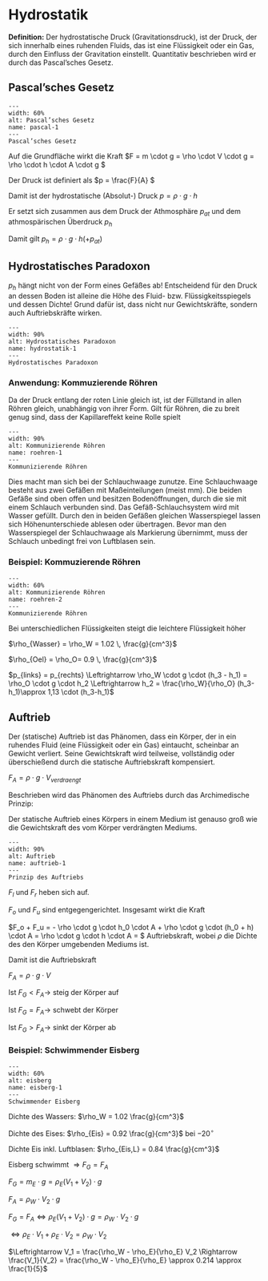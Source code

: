 # Hydrostatik

**Definition:** 
Der hydrostatische Druck (Gravitationsdruck), ist der Druck, der sich innerhalb eines ruhenden Fluids, das ist eine Flüssigkeit oder ein Gas, durch den Einfluss der Gravitation einstellt. Quantitativ beschrieben wird er durch das Pascal’sches Gesetz.

## Pascal’sches Gesetz

```{figure} Bilder/pascalschesgesetz.png
---
width: 60%
alt: Pascal’sches Gesetz
name: pascal-1
---
Pascal’sches Gesetz
 ```

Auf die Grundfläche wirkt die Kraft $F = m \cdot g = \rho \cdot V \cdot g = \rho \cdot h \cdot A \cdot g $

Der Druck ist definiert als $p = \frac{F}{A} $

Damit ist der hydrostatische (Absolut-) Druck $p = \rho \cdot g \cdot h$

Er setzt sich zusammen aus dem Druck der Athmosphäre $p_{at}$ und dem athmospärischen Überdruck $p_h$

Damit gilt 
$p_h = \rho \cdot g \cdot h \left( + p_{at}\right)$

## Hydrostatisches Paradoxon

$p_h$ hängt nicht von der Form eines Gefäßes ab! 
Entscheidend für den Druck an dessen Boden ist alleine die Höhe des Fluid- bzw. Flüssigkeitsspiegels und dessen Dichte! Grund dafür ist, dass nicht nur Gewichtskräfte, sondern auch Auftriebskräfte wirken.

```{figure} Bilder/hydrostatisches_paradoxon.png
---
width: 90%
alt: Hydrostatisches Paradoxon
name: hydrostatik-1
---
Hydrostatisches Paradoxon
 ```

### Anwendung: Kommuzierende Röhren

Da der Druck entlang der roten Linie gleich ist, ist der Füllstand in allen Röhren gleich, unabhängig von ihrer Form. Gilt für Röhren, die zu breit genug sind, dass der Kapillareffekt keine Rolle spielt

```{figure} Bilder/roehren.png
---
width: 90%
alt: Kommunizierende Röhren
name: roehren-1
---
Kommunizierende Röhren
 ```

Dies macht man sich bei der Schlauchwaage zunutze. Eine Schlauchwaage besteht aus zwei Gefäßen mit Maßeinteilungen (meist mm). Die beiden Gefäße sind oben offen und besitzen Bodenöffnungen, durch die sie mit einem Schlauch verbunden sind. Das Gefäß-Schlauchsystem wird mit Wasser gefüllt. Durch den in beiden Gefäßen gleichen Wasserspiegel lassen sich Höhenunterschiede ablesen oder übertragen. Bevor man den Wasserspiegel der Schlauchwaage als Markierung übernimmt, muss der Schlauch unbedingt frei von Luftblasen sein. 

### Beispiel: Kommuzierende Röhren

```{figure} Bilder/roehren2.png
---
width: 60%
alt: Kommunizierende Röhren
name: roehren-2
---
Kommunizierende Röhren
 ```

Bei unterschiedlichen Flüssigkeiten steigt die leichtere Flüssigkeit höher

$\rho_{Wasser} = \rho_W =  1.02 \, \frac{g}{cm^3}$

$\rho_{Oel} = \rho_O= 0.9 \, \frac{g}{cm^3}$

$p_{links} = p_{rechts} \Leftrightarrow \rho_W \cdot g \cdot (h_3 - h_1) = \rho_O \cdot g \cdot h_2 \Leftrightarrow h_2 = \frac{\rho_W}{\rho_O} (h_3-h_1)\approx 1,13 \cdot (h_3-h_1)$

 ## Auftrieb

Der (statische) Auftrieb ist das Phänomen, dass ein Körper, der in ein ruhendes Fluid (eine Flüssigkeit oder ein Gas) eintaucht, scheinbar an Gewicht verliert. 
Seine Gewichtskraft wird teilweise, vollständig oder überschießend durch die statische Auftriebskraft kompensiert.

$F_A = \rho \cdot g \cdot V_{verdraengt}$

Beschrieben wird das Phänomen des Auftriebs durch das Archimedische Prinzip:

Der statische Auftrieb eines Körpers in einem Medium ist genauso groß wie die Gewichtskraft des vom Körper verdrängten Mediums.

```{figure} Bilder/auftrieb.svg
---
width: 90%
alt: Auftrieb
name: auftrieb-1
---
Prinzip des Auftriebs
 ```

$F_l$ und $F_r$ heben sich auf.

$F_o$ und $F_u$ sind entgegengerichtet. Insgesamt wirkt die Kraft

$F_o + F_u = - \rho \cdot g \cdot h_0 \cdot A + \rho \cdot g \cdot (h_0 + h) \cdot A = \rho \cdot g \cdot h \cdot A = $ Auftriebskraft, wobei $\rho$ die Dichte des den Körper umgebenden Mediums ist.

Damit ist die Auftriebskraft

$F_A = \rho \cdot g \cdot V$

Ist $F_G < F_A \longrightarrow$ steig der Körper auf

Ist $F_G = F_A \longrightarrow$ schwebt der Körper

Ist $F_G > F_A \longrightarrow$ sinkt der Körper ab


### Beispiel: Schwimmender Eisberg

```{figure} Bilder/eisberg.png
---
width: 60%
alt: eisberg
name: eisberg-1
---
Schwimmender Eisberg
 ```

Dichte des Wassers: $\rho_W = 1.02 \frac{g}{cm^3}$

Dichte des Eises: $\rho_{Eis} = 0.92 \frac{g}{cm^3}$ bei $-20^\circ$

Dichte Eis inkl. Luftblasen: $\rho_{Eis,L} = 0.84 \frac{g}{cm^3}$

Eisberg schwimmt $\Rightarrow F_G = F_A$

$F_G = m_E \cdot g = \rho_E \left(V_1 + V_2 \right) \cdot g$

$F_A = \rho_W \cdot V_2 \cdot g$

$F_G = F_A \Leftrightarrow \rho_E \left(V_1 + V_2 \right) \cdot g = \rho_W \cdot V_2 \cdot g$

$\Leftrightarrow \rho_E \cdot V_1 + \rho_E \cdot V_2 = \rho_W \cdot V_2$

$\Leftrightarrow V_1 = \frac{\rho_W - \rho_E}{\rho_E} V_2 \Rightarrow \frac{V_1}{V_2} = \frac{\rho_W - \rho_E}{\rho_E} \approx 0.214 \approx \frac{1}{5}$


<!-- Rohrfedermanometer -->
